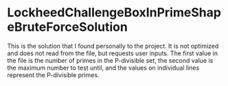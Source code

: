 # LockheedChallengeBoxInPrimeShapeBruteForceSolution

This is the solution that I found personally to the project. It is not optimized and does not read from the file, but requests user inputs. The first value in the file is the number of primes in the P-divisible set, the second value is the maximum number to test until, and the values on individual lines represent the P-divisible primes. 
